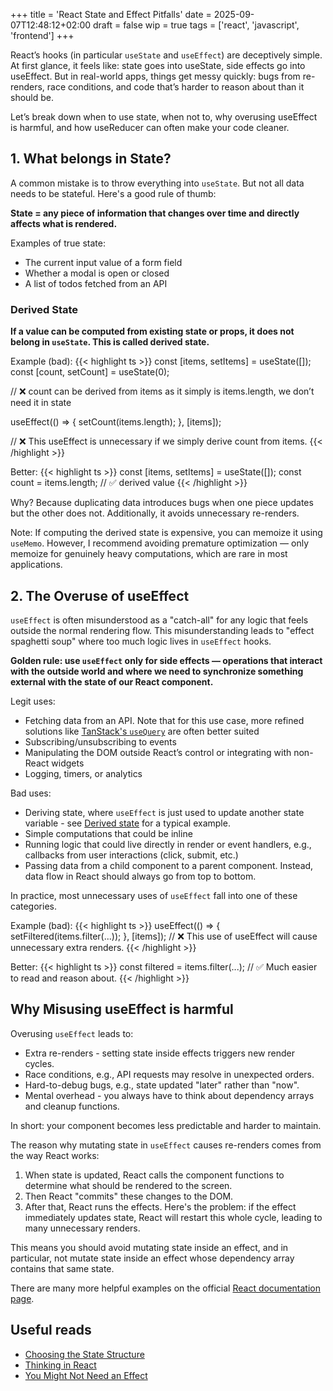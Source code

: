 +++
title = 'React State and Effect Pitfalls'
date = 2025-09-07T12:48:12+02:00
draft = false
wip = true
tags = ['react', 'javascript', 'frontend']
+++

React’s hooks (in particular `useState` and `useEffect`) are deceptively simple. At first glance, it feels like: state goes into useState, side effects go into useEffect. But in real-world apps, things get messy quickly: bugs from re-renders, race conditions, and code that’s harder to reason about than it should be.

Let’s break down when to use state, when not to, why overusing useEffect is harmful, and how useReducer can often make your code cleaner.

## 1. What belongs in State?

A common mistake is to throw everything into `useState`. But not all data needs to be stateful. Here's a good rule of thumb:

**State = any piece of information that changes over time and directly affects what is rendered.**

Examples of true state:

- The current input value of a form field
- Whether a modal is open or closed
- A list of todos fetched from an API

### Derived State

**If a value can be computed from existing state or props, it does not belong in `useState`. This is called derived state.**

Example (bad):
{{< highlight ts >}}
const [items, setItems] = useState([]);
const [count, setCount] = useState(0);

// ❌ count can be derived from items as it simply is items.length, we don’t need it in state

useEffect(() => {
setCount(items.length);
}, [items]);

// ❌ This useEffect is unnecessary if we simply derive count from items.
{{< /highlight >}}


Better:
{{< highlight ts >}}
const [items, setItems] = useState([]);
const count = items.length; // ✅ derived value
{{< /highlight >}}


Why? Because duplicating data introduces bugs when one piece updates but the other does not. Additionally, it avoids unnecessary re-renders.

Note: If computing the derived state is expensive, you can memoize it using `useMemo`. However, I recommend avoiding premature optimization — only memoize for genuinely heavy computations, which are rare in most applications.

## 2. The Overuse of useEffect

`useEffect` is often misunderstood as a "catch-all" for any logic that feels outside the normal rendering flow. This misunderstanding leads to "effect spaghetti soup" where too much logic lives in `useEffect` hooks.

**Golden rule: use `useEffect` only for side effects — operations that interact with the outside world and where we need to synchronize something external with the state of our React component.**

Legit uses:

- Fetching data from an API. Note that for this use case, more refined solutions like [TanStack's `useQuery`](https://tanstack.com/query/v4/docs/framework/react/guides/queries) are often better suited
- Subscribing/unsubscribing to events
- Manipulating the DOM outside React’s control or integrating with non-React widgets
- Logging, timers, or analytics

Bad uses:

- Deriving state, where `useEffect` is just used to update another state variable - see [Derived state](#derived-state) for a typical example.
- Simple computations that could be inline
- Running logic that could live directly in render or event handlers, e.g., callbacks from user interactions (click, submit, etc.)
- Passing data from a child component to a parent component. Instead, data flow in React should always go from top to bottom.

In practice, most unnecessary uses of `useEffect` fall into one of these categories.


Example (bad):
{{< highlight ts >}}
useEffect(() => {
setFiltered(items.filter(...));
}, [items]);
// ❌ This use of useEffect will cause unnecessary extra renders.
{{< /highlight >}}


Better:
{{< highlight ts >}}
const filtered = items.filter(...);
// ✅ Much easier to read and reason about.
{{< /highlight >}}



## Why Misusing useEffect is harmful

Overusing `useEffect` leads to:

- Extra re-renders - setting state inside effects triggers new render cycles.
- Race conditions, e.g., API requests may resolve in unexpected orders.
- Hard-to-debug bugs, e.g., state updated "later" rather than "now".
- Mental overhead - you always have to think about dependency arrays and cleanup functions.

In short: your component becomes less predictable and harder to maintain.



The reason why mutating state in `useEffect` causes re-renders comes from the way React works:
1. When state is updated, React calls the component functions to determine what should be rendered to the screen.
2. Then React "commits" these changes to the DOM.
3. After that, React runs the effects. Here's the problem: if the effect immediately updates state, React will restart this whole cycle, leading to many unnecessary renders.

This means you should avoid mutating state inside an effect, and in particular, not mutate state inside an effect whose dependency array contains that same state.


There are many more helpful examples on the official [React documentation page](https://react.dev/learn/you-might-not-need-an-effect).



## Useful reads
- [Choosing the State Structure](https://react.dev/learn/choosing-the-state-structure)
- [Thinking in React](https://react.dev/learn/thinking-in-react)
- [You Might Not Need an Effect](https://react.dev/learn/you-might-not-need-an-effect)
